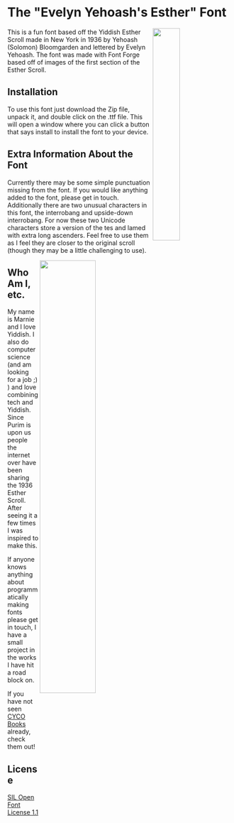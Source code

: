 # The "Evelyn Yehoash's Esther" Font

<img align="right" src="http://museums.cjh.org/web/objects/common/webmedia.php?irn=36679&reftable=ecatalogue&refirn=8638" width = 35% height = 35%>

This is a fun font based off the Yiddish Esther Scroll made in New York in 1936 by Yehoash (Solomon) Bloomgarden and lettered by Evelyn Yehoash. The font was made with Font Forge based off of images of the first section of the Esther Scroll. 


## Installation

To use this font just download the Zip file, unpack it, and double click on the .ttf file. This will open a window where you can click a button that says install to install the font to your device.

## Extra Information About the Font

Currently there may be some simple punctuation missing from the font. If you would like anything added to the font, please get in touch. Additionally there are two unusual characters in this font, the interrobang and upside-down interrobang. For now these two Unicode characters store a version of the tes and lamed with extra long ascenders. Feel free to use them as I feel they are closer to the original scroll (though they may be a little challenging to use). 

<img align="right" src="https://media.giphy.com/media/v1.Y2lkPTc5MGI3NjExMTcxNDFkOTdjOTcxNGNmM2E2NzU1N2E5OTllZTliOTRlYWY4NGQwNyZjdD1n/LSRLkwf08PGDdHM99F/giphy.gif" width = 50% height = 50%>

## Who Am I, etc.

My name is Marnie and I love Yiddish. I also do computer science (and am looking for a job ;) ) and love combining tech and Yiddish. Since Purim is upon us people the internet over have been sharing the 1936 Esther Scroll. After seeing it a few times I was inspired to make this. 

If anyone knows anything about programmatically making fonts please get in touch, I have a small project in the works I have hit a road block on.

If you have not seen [CYCO Books](https://www.facebook.com/groups/307415619354386) already, check them out!

## License

[SIL Open Font License 1.1](https://choosealicense.com/licenses/ofl-1.1/)
